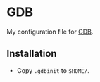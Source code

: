 # GDB

My configuration file for [GDB](https://www.gnu.org/software/gdb/).

## Installation

* Copy `.gdbinit` to `$HOME/`.
